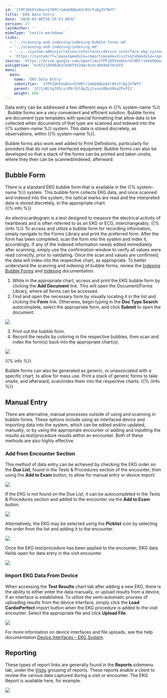 ```yaml
---
id: '1fPF1Dh5Vo8onrG7HPCr1mk69QGe43r8YvTiBy2V7WYY'
title: 'EKG Data Entry'
date: '2020-03-06T20:29:53.003Z'
version: 37
lastAuthor: ''
mimeType: 'text/x-markdown'
links:
  - '../scanning-and-indexing/indexing-bubble-forms.md'
  - '../scanning-and-indexing/indexing.md'
  - '../../system-administration/interfaces/device-interface-ekg-system.md'
  - 'https://system/?f=layout&module=reports&name=Visits&tabmodule=reports&t=Visits&tabmodule=reports&tabselect=Visits'
source: 'https://drive.google.com/open?id=1fPF1Dh5Vo8onrG7HPCr1mk69QGe43r8YvTiBy2V7WYY'
wikigdrive: '6c6f21d9d0a63cb86fd32dec4cec30d4b470cbf5'
menu:
  main:
    name: 'EKG Data Entry'
    identifier: '1fPF1Dh5Vo8onrG7HPCr1mk69QGe43r8YvTiBy2V7WYY'
    parent: '1F21zNiYq703LscR9rtGl8pZLjtxvozONvXhkaZFefEI'
    weight: 600
---
```

Data entry can be addressed a few different ways in {{% system-name %}} . Bubble forms are a very convenient and efficient solution. Bubble forms are document type templates with special formatting that allow data to be collected when documents of that type are scanned and indexed into the {{% system-name %}} system. This data is stored discretely, as observations, within {{% system-name %}}.

Bubble forms also work well added to Print Definitions, particularly for providers that do not use interfaced equipment. Bubble forms can also be developed so that a stack of the forms can be printed and taken onsite, where they then can be scanned/indexed, afterward.
  
## Bubble Form  
  
There is a standard EKG bubble form that is available in the {{% system-name %}} system. This bubble form collects EKG data, and once scanned and indexed into the system, the optical marks are read and the interpreted data is stored discretely, in the appropriate chart.  
{{% info %}}

An electrocardiogram is a test designed to measure the electrical activity of heartbeats and is often referred to as an EKG or ECG, interchangeably.
{{% /info %}}
To access and utilize a bubble form for recording information, simply navigate to the Forms Library and print the preferred form. After the form has been completed, scan the form into the system and index it, accordingly. If any of the indexed information needs edited immediately after scanning, simply use the confirmation window to verify all values were read correctly, prior to validating. Once the scan and values are confirmed, the data will index into the respective chart, as appropriate. To better understand the scanning and indexing of bubble forms, review the [Indexing Bubble Forms](../scanning-and-indexing/indexing-bubble-forms.md) and [Indexing](../scanning-and-indexing/indexing.md) documentation.
1. While in the appropriate chart, access and print the EKG bubble form by clicking the <strong>Add Document</strong> link. This will open the Document/Forms Library, where all forms can be accessed.
2. Find and open the necessary form by visually locating it in the list and clicking the <strong>Form</strong> link. Otherwise, begin typing in the <strong>Doc Type Search</strong> autocomplete, select the appropriate form, and click <strong>Submit</strong> to open the document.
  
![](../ekg-data-entry.assets/7ccfedf97a40807f792b406f1b2709b0.png)  

3. Print out the bubble form.
4. Record the results by coloring in the respective bubbles, then scan and index the form(s) back into the appropriate chart(s).
  
![](../ekg-data-entry.assets/50580dbb7e9240c77900d2d0668d54ca.png)  

{{% info %}}

Bubble forms can also be generated as generic, or unassociated with a specific chart, to allow for mass use. Print a stack of generic forms to take onsite, and afterward, scan/index them into the respective charts.
{{% /info %}}
  
## Manual Entry  

There are alternative, manual processes outside of using and scanning in bubble forms. These options include using an interfaced device and importing data into the system, which can be edited and/or updated, manually; or by using the appropriate encounter or adding and inputting the results as test/procedure results within an encounter. Both of these methods are also highly effective.
  
### Add from Encounter Section  

This method of data entry can be achieved by checking the EKG order on the **Due List**, found in the Tests & Procedures section of the encounter, then using the **Add to Exam** button, to allow for manual entry or device import.
  
![](../ekg-data-entry.assets/ed5faf41935d896e592781cec69c369e.png)  

If the EKG is not found on the Due List, it can be autocompleted in the Tests & Procedures section and added to the encounter via the **Add to Exam** button.
  
![](../ekg-data-entry.assets/95220921258915483355efb111762fab.png)  

Alternatively, the EKG may be selected using the **Picklist** icon by selecting the order from the list and adding it to the encounter.
  
![](../ekg-data-entry.assets/60a329a60eecaecbfa671210cc74cef6.png)  

Once the EKG test/procedure has been applied to the encounter, EKG data fields open for data entry in the visit encounter.
  
![](../ekg-data-entry.assets/cd93e3b7d9ec31aeda226bc89e256535.png)  

  
### Import EKG Data From Device  

When accessing the **Test Results** chart tab after adding a new EKG, there is the ability to either enter the data manually, or upload results from a device, if an interface is established. To utilize the semi-automatic process of uploading results from the device interface, simply click the **Load CardioPerfect** import button when the EKG procedure is added to the visit encounter. Select the appropriate file and click **Upload File**.
  
![](../ekg-data-entry.assets/0786e2ae80d10a93f8dead7801ccf3f7.png)  

For more information on device interfaces and file uploads, see the help documentation [Device Interfaces – EKG System](../../system-administration/interfaces/device-interface-ekg-system.md).
  
## Reporting  

These types of report links are generally found in the **Reports** sidemenu tab, under the [Visits](https://system/?f=layout&module=reports&name=Visits&tabmodule=reports&t=Visits&tabmodule=reports&tabselect=Visits) grouping of reports. These reports enable a client to review the various data captured during a visit or encounter. The EKG Report is available here, for example.
  
![](../ekg-data-entry.assets/a57850af2a38f3b4acf4b361c87680b1.png)  

